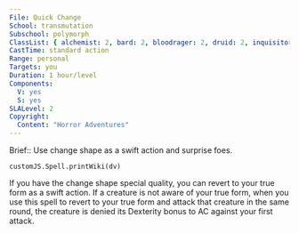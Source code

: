 ```yaml
---
File: Quick Change
School: transmutation
Subschool: polymorph
ClassList: { alchemist: 2, bard: 2, bloodrager: 2, druid: 2, inquisitor: 2, magus: 2, medium: 2, mesmerist: 2, occultist: 2, ranger: 2, shaman: 2, sorcerer: 2, wizard: 2, spiritualist: 2, summoner: 2, unchained summoner: 2, witch: 2 }
CastTime: standard action
Range: personal
Targets: you
Duration: 1 hour/level
Components:
  V: yes
  S: yes
SLALevel: 2
Copyright:
  Content: "Horror Adventures"
---
```

Brief:: Use change shape as a swift action and surprise foes.

```dataviewjs
customJS.Spell.printWiki(dv)
```

If you have the change shape special quality, you can revert to your true form as a swift action. If a creature is not aware of your true form, when you use this spell to revert to your true form and attack that creature in the same round, the creature is denied its Dexterity bonus to AC against your first attack.
